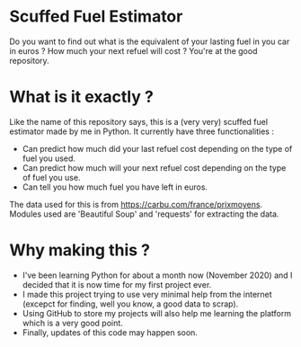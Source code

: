 # Scuffed Fuel Estimator
Do you want to find out what is the equivalent of your lasting fuel in you car in euros ? How much your next refuel will cost ? You're at the good repository.

# What is it exactly ?
Like the name of this repository says, this is a (very very) scuffed fuel estimator made by me in Python. It currently have three functionalities :

- Can predict how much did your last refuel cost depending on the type of fuel you used.
- Can predict how much will your next refuel cost depending on the type of fuel you use.
- Can tell you how much fuel you have left in euros.

The data used for this is from https://carbu.com/france/prixmoyens.
Modules used are 'Beautiful Soup' and 'requests' for extracting the data.

# Why making this ?
- I've been learning Python for about a month now (November 2020) and I decided that it is now time for my first project ever. 
- I made this project trying to use very minimal help from the internet (excepct for finding, well you know, a good data to scrap).
- Using GitHub to store my projects will also help me learning the platform which is a very good point.
- Finally, updates of this code may happen soon.
